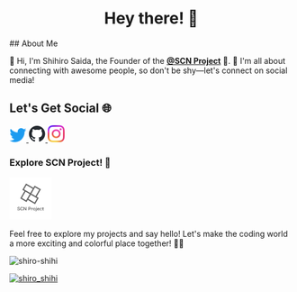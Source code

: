 <h1 align="center">Hey there! 👋</h1>
## About Me

🌟 Hi, I'm Shihiro Saida, the Founder of the **[@SCN Project](https://twitter.com/SCN_Project)** 🚀. 
🎉 I'm all about connecting with awesome people, so don't be shy—let's connect on social media! 

## Let's Get Social 🌐
<a href="https://twitter.com/shiro_shihi" target="_blank" rel="noopener noreferrer">  
  <img src="twitter.png" width="30px">  
</a>

<a href="https://github.com/shiro-shihi" target="_blank" rel="noopener noreferrer">  
  <img src="github-mark.png" width="30px">  
</a> 

<a href="https://instagram.com/shiro_shihi" target="_blank" rel="noopener noreferrer">
  <img src="Instagram_Glyph_Gradient.png" width="30px">
</a>

### Explore SCN Project! 🚀
<a href="https://github.com/scn-project" target="_blank">
  <img src="logo_type2-1024_1024.PNG" width="75px">
</a>

Feel free to explore my projects and say hello! Let's make the coding world a more exciting and colorful place together! 🌈✨

<p align="left"> <img src="https://komarev.com/ghpvc/?username=shiro-shihi&label=Profile%20views&color=0e75b6&style=flat" alt="shiro-shihi" /> </p>

<p align="left"> <a href="https://twitter.com/shiro_shihi" target="blank"><img src="https://img.shields.io/twitter/follow/shiro_shihi?logo=twitter&style=for-the-badge" alt="shiro_shihi" /></a> </p>
